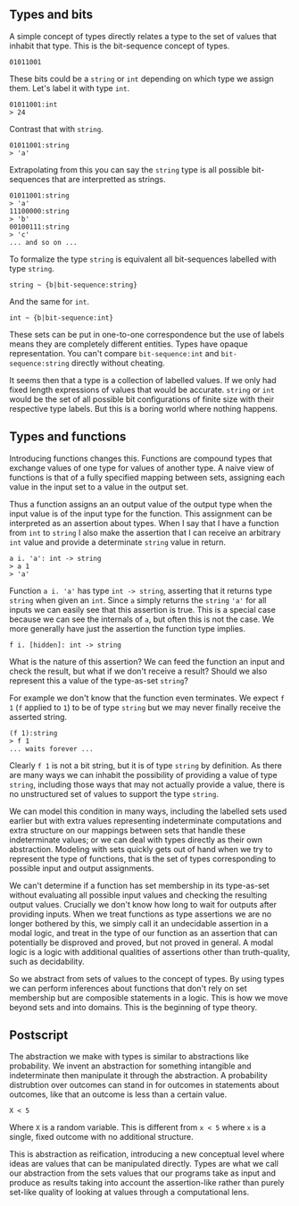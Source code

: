 ## Types and bits

A simple concept of types directly relates a type to the set of values that inhabit that type.
This is the bit-sequence concept of types.

```
01011001
```

These bits could be a `string` or `int` depending on which type we assign them. Let's label it with type `int`.

```
01011001:int
> 24
```

Contrast that with `string`.

```
01011001:string
> 'a'
```

Extrapolating from this you can say the `string` type is all possible bit-sequences that are interpretted as strings.

```
01011001:string
> 'a'
11100000:string
> 'b'
00100111:string
> 'c'
... and so on ...
```

To formalize the type `string` is equivalent all bit-sequences labelled with type `string`.

```
string ~ {b|bit-sequence:string}
```

And the same for `int`.

```
int ~ {b|bit-sequence:int}
```

These sets can be put in one-to-one correspondence but the use of labels means they are completely different entities. Types have opaque representation. You can't compare `bit-sequence:int` and `bit-sequence:string` directly without cheating.

It seems then that a type is a collection of labelled values. If we only had fixed length expressions of values
that would be accurate. `string` or `int` would be the set of all possible bit configurations of finite size with their respective type labels. But this is a boring world where nothing happens.

## Types and functions

Introducing functions changes this. Functions are compound types that exchange values of one type for values of another type. A naive view of functions is that of a fully specified mapping between sets, assigning each value in the input set to a value in the output set.

Thus a function assigns an an output value of the output type when the input value is of the input type for the function. This assignment can be interpreted as an assertion about types. When I say that I have a function from `int` to `string`
I also make the assertion that I can receive an arbitrary `int` value and provide a determinate `string` value in return.

```
a i. 'a': int -> string
> a 1
> 'a'
```

Function `a i. 'a'` has type `int -> string`, asserting that it returns type `string` when given an `int`. Since `a` simply returns the `string` `'a'` for all inputs we can easily see that this assertion is true.
This is a special case because we can see the internals of `a`, but often this is not the case. We more generally have just the assertion the function type implies.

```
f i. [hidden]: int -> string
```

What is the nature of this assertion? We can feed the function an input and check the result, but what if we don't receive a result? Should we also represent this a value of the type-as-set `string`?

For example we don't know that the function even terminates. We expect `f 1` (`f` applied to `1`) to be of type `string` but we may never finally receive the
asserted string.

```
(f 1):string
> f 1
... waits forever ...
```

Clearly `f 1` is not a bit string, but it is of type `string` by definition. As there are many ways we can inhabit the possibility of providing a value of type `string`, including those ways that may not actually provide a value, there is no unstructured set of values to support the type `string`.

We can model this condition in many ways, including the labelled sets used earlier but with extra values representing indeterminate computations and extra structure on our mappings between sets that handle these indeterminate values; or we can deal with types directly as their own abstraction. Modeling with sets quickly gets out of hand when we try to represent the type of functions, that is the set of types corresponding to possible input and output assignments. 

We can't determine if a function has set membership in its type-as-set without evaluating all possible input values and checking the resulting output values. Crucially we don't know how long to wait for outputs after providing inputs. When we treat functions as type assertions we are no longer bothered by this, we simply call it an undecidable assertion in a modal logic, and treat in the type of our function as an assertion that can potentially be disproved and proved, but not proved in general. A modal logic is a logic with additional qualities of assertions other than truth-quality, such as decidability.

So we abstract from sets of values to the concept of types. By using types we can perform inferences about functions that don't rely on set membership but are composible statements in a logic. This is how we move beyond sets and into domains. This is the beginning of type theory.

## Postscript

The abstraction we make with types is similar to abstractions like probability. We invent an abstraction for something intangible and indeterminate then manipulate it through the abstraction. A probability distrubtion over outcomes can stand in for outcomes in statements about outcomes, like that an outcome is less than a certain value.

```
X < 5
```

Where `X` is a random variable. This is different from `x < 5` where `x` is a single, fixed outcome with no additional structure.

This is abstraction as reification, introducing a new conceptual level where ideas are values that can be manipulated directly. Types are what we call our abstraction from the sets values that our programs take as input and produce as results taking into account the assertion-like rather than purely set-like quality of looking at values through a computational lens.
